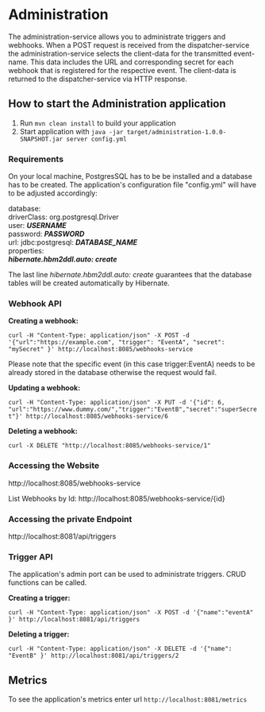 # Administration

The administration-service allows you to administrate triggers and webhooks. When a POST request is received from the dispatcher-service the administration-service selects the client-data for the transmitted event-name. This data includes the URL and  corresponding secret for each webhook that is registered for the respective event. The client-data is returned to the dispatcher-service via HTTP response.

How to start the Administration application
---

1. Run `mvn clean install` to build your application
1. Start application with `java -jar target/administration-1.0.0-SNAPSHOT.jar server config.yml`

### Requirements
On your local machine, PostgresSQL has to be be installed and a database has to be created.
The application's configuration file "config.yml" will have to be adjusted accordingly:

 database:  
  driverClass: org.postgresql.Driver  
  user: ***USERNAME***  
  password: ***PASSWORD***  
  url: jdbc:postgresql: ***DATABASE_NAME***  
  properties:  
    ***hibernate.hbm2ddl.auto: create***    
    
The last line *hibernate.hbm2ddl.auto: create* guarantees that the database tables will be created automatically by Hibernate.

### Webhook API

**Creating a webhook:**

`curl -H "Content-Type: application/json" -X POST -d '{"url":"https://example.com", "trigger": "EventA", "secret": "mySecret" }' http://localhost:8085/webhooks-service`

Please note that the specific event (in this case trigger:EventA) needs to be already stored in the database otherwise the request would fail. 

**Updating a webhook:**

`curl -H "Content-Type: application/json" -X PUT -d '{"id": 6, "url":"https://www.dummy.com/","trigger":"EventB","secret":"superSecret"}' http://localhost:8085/webhooks-service/6`

**Deleting a webhook:**

`curl -X DELETE "http://localhost:8085/webhooks-service/1"` 

### Accessing the Website

http://localhost:8085/webhooks-service

List Webhooks by Id: http://localhost:8085/webhooks-service/{id}

### Accessing the private Endpoint
http://localhost:8081/api/triggers

### Trigger API
The application's admin port can be used to administrate triggers. CRUD functions can be called.

**Creating a trigger:** 

`curl -H "Content-Type: application/json" -X POST -d '{"name":"eventA" }' http://localhost:8081/api/triggers`

**Deleting a trigger:**

`curl -H "Content-Type: application/json" -X DELETE -d '{"name": "EventB" }' http://localhost:8081/api/triggers/2`

Metrics
---

To see the application's metrics enter url `http://localhost:8081/metrics`
